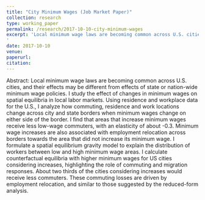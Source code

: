 ```yaml
---
title: "City Minimum Wages (Job Market Paper)"
collection: research
type: working_paper
permalink: /research/2017-10-10-city-minimum-wages
excerpt: 'Local minimum wage laws are becoming common across U.S. cities, and their effects may be different from effects of state or nation-wide minimum wage policies. I study the effect of changes in minimum wages on spatial equilibria in local labor markets. Using residence and workplace data for the U.S., I analyze how commuting, residence and work locations change across city and state borders when minimum wages change on either side of the border. I find that areas that increase minimum wages receive less low-wage commuters, with an elasticity of about -0.3. Minimum wage increases are also associated with employment ...
'
date: 2017-10-10
venue: 
paperurl: 
citation: 
---
```

Abstract: Local minimum wage laws are becoming common across U.S. cities, and their effects may be different from effects of state or nation-wide minimum wage policies. I study the effect of changes in minimum wages on spatial equilibria in local labor markets. Using residence and workplace data for the U.S., I analyze how commuting, residence and work locations change across city and state borders when minimum wages change on either side of the border. I find that areas that increase minimum wages receive less low-wage commuters, with an elasticity of about -0.3. Minimum wage increases are also associated with employment relocation across borders towards the area that did not increase its minimum wage. I formulate a spatial equilibrium gravity model to explain the distribution of workers between low and high minimum wage areas. I calculate counterfactual equilibria with higher minimum wages for US cities considering increases, highlighting the role of commuting and migration responses. About two thirds of the cities considering increases would receive less commuters. These commuting losses are driven by employment relocation, and similar to those suggested by the reduced-form analysis.

